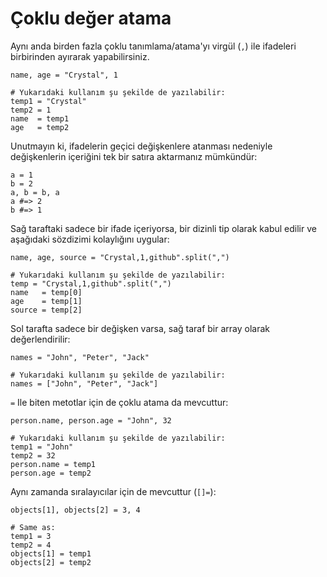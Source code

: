 # Çoklu değer atama

Aynı anda birden fazla çoklu tanımlama/atama'yı virgül (`,`) ile ifadeleri birbirinden ayırarak yapabilirsiniz.

```crystal
name, age = "Crystal", 1

# Yukarıdaki kullanım şu şekilde de yazılabilir:
temp1 = "Crystal"
temp2 = 1
name  = temp1
age   = temp2
```

Unutmayın ki, ifadelerin geçici değişkenlere atanması nedeniyle değişkenlerin içeriğini tek bir satıra aktarmanız mümkündür:

```crystal
a = 1
b = 2
a, b = b, a
a #=> 2
b #=> 1
```

Sağ taraftaki sadece bir ifade içeriyorsa, bir dizinli tip olarak kabul edilir ve aşağıdaki sözdizimi kolaylığını uygular:

```crystal
name, age, source = "Crystal,1,github".split(",")

# Yukarıdaki kullanım şu şekilde de yazılabilir:
temp = "Crystal,1,github".split(",")
name   = temp[0]
age    = temp[1]
source = temp[2]
```

Sol tarafta sadece bir değişken varsa, sağ taraf bir array olarak değerlendirilir:

```crystal
names = "John", "Peter", "Jack"

# Yukarıdaki kullanım şu şekilde de yazılabilir:
names = ["John", "Peter", "Jack"]
```

`=` Ile biten metotlar için de çoklu atama da mevcuttur:

```crystal
person.name, person.age = "John", 32

# Yukarıdaki kullanım şu şekilde de yazılabilir:
temp1 = "John"
temp2 = 32
person.name = temp1
person.age = temp2
```

Aynı zamanda sıralayıcılar için de mevcuttur (`[]=`):

```crystal
objects[1], objects[2] = 3, 4

# Same as:
temp1 = 3
temp2 = 4
objects[1] = temp1
objects[2] = temp2
```
